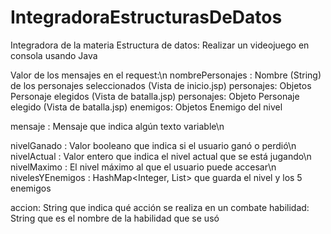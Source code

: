 # IntegradoraEstructurasDeDatos
Integradora de la materia Estructura de datos: Realizar un videojuego en consola usando Java

Valor de los mensajes en el request:\n
nombrePersonajes : Nombre (String) de los personajes seleccionados (Vista de inicio.jsp)
personajes: Objetos Personaje elegidos (Vista de batalla.jsp)
personajes: Objeto Personaje elegido (Vista de batalla.jsp)
enemigos: Objetos Enemigo del nivel

mensaje : Mensaje que indica algún texto variable\n

nivelGanado : Valor booleano que indica si el usuario ganó o perdió\n
nivelActual : Valor entero que indica el nivel actual que se está jugando\n
nivelMaximo : El nivel máximo al que el usuario puede accesar\n
nivelesYEnemigos : HashMap<Integer, List<Enemigo>> que guarda el nivel y los 5 enemigos

accion: String que indica qué acción se realiza en un combate
habilidad: String que es el nombre de la habilidad que se usó
